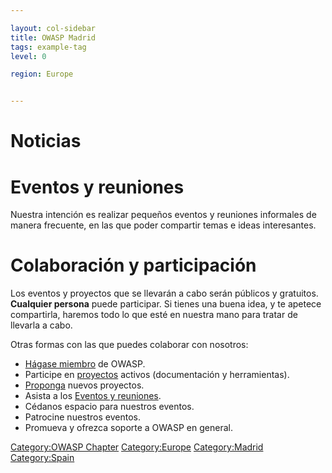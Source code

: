 ```yaml
---

layout: col-sidebar
title: OWASP Madrid
tags: example-tag
level: 0

region: Europe


---
```

# Noticias

# Eventos y reuniones

Nuestra intención es realizar pequeños eventos y reuniones informales de
manera frecuente, en las que poder compartir temas e ideas interesantes.

# Colaboración y participación

Los eventos y proyectos que se llevarán a cabo serán públicos y
gratuitos. **Cualquier persona** puede participar. Si tienes una buena
idea, y te apetece compartirla, haremos todo lo que esté en nuestra mano
para tratar de llevarla a cabo.

Otras formas con las que puedes colaborar con nosotros:

  - [Hágase
    miembro](http://www.owasp.org/index.php/Membership#Categories_of_Membership_.26_Supporters)
    de OWASP.
  - Participe en
    [proyectos](http://www.owasp.org/index.php/Category:OWASP_Project)
    activos (documentación y herramientas).
  - [Proponga](http://www.owasp.org/index.php/Madrid#Ideas_y_objetivos)
    nuevos proyectos.
  - Asista a los [Eventos y
    reuniones](http://www.owasp.org/index.php/Madrid#Eventos_y_reuniones).
  - Cédanos espacio para nuestros eventos.
  - Patrocine nuestros eventos.
  - Promueva y ofrezca soporte a OWASP en general.

<headertabs />

[Category:OWASP Chapter](Category:OWASP_Chapter "wikilink")
[Category:Europe](Category:Europe "wikilink")
[Category:Madrid](Category:Madrid "wikilink")
[Category:Spain](Category:Spain "wikilink")

